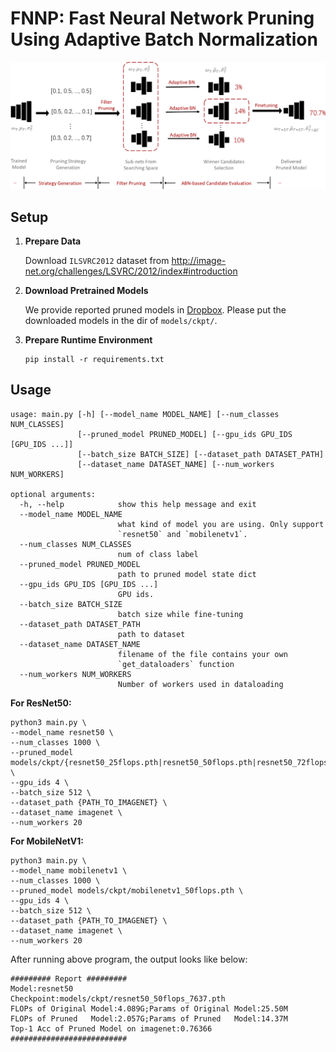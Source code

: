 # FNNP: Fast Neural Network Pruning Using Adaptive Batch Normalization



![pipeline](fig/fnnp.png)



## Setup

1. **Prepare Data**

   Download `ILSVRC2012` dataset from http://image-net.org/challenges/LSVRC/2012/index#introduction

2. **Download Pretrained Models**

   We provide reported pruned models in [Dropbox](<https://www.dropbox.com/sh/im1janxv5p8u5jm/AAA7s6danrqdL42UvteICARra?dl=0>). Please put the downloaded models in the dir of `models/ckpt/`.

3. **Prepare Runtime Environment**

   ```shell
   pip install -r requirements.txt
   ```

## Usage

```shell
usage: main.py [-h] [--model_name MODEL_NAME] [--num_classes NUM_CLASSES]
               [--pruned_model PRUNED_MODEL] [--gpu_ids GPU_IDS [GPU_IDS ...]]
               [--batch_size BATCH_SIZE] [--dataset_path DATASET_PATH]
               [--dataset_name DATASET_NAME] [--num_workers NUM_WORKERS]

optional arguments:
  -h, --help            show this help message and exit
  --model_name MODEL_NAME
                        what kind of model you are using. Only support
                        `resnet50` and `mobilenetv1`.
  --num_classes NUM_CLASSES
                        num of class label
  --pruned_model PRUNED_MODEL
                        path to pruned model state dict
  --gpu_ids GPU_IDS [GPU_IDS ...]
                        GPU ids.
  --batch_size BATCH_SIZE
                        batch size while fine-tuning
  --dataset_path DATASET_PATH
                        path to dataset
  --dataset_name DATASET_NAME
                        filename of the file contains your own
                        `get_dataloaders` function
  --num_workers NUM_WORKERS
                        Number of workers used in dataloading
```



**For ResNet50:**

```shell
python3 main.py \
--model_name resnet50 \
--num_classes 1000 \
--pruned_model models/ckpt/{resnet50_25flops.pth|resnet50_50flops.pth|resnet50_72flops.pth} \
--gpu_ids 4 \
--batch_size 512 \
--dataset_path {PATH_TO_IMAGENET} \
--dataset_name imagenet \
--num_workers 20
```

**For MobileNetV1:**

```shell
python3 main.py \
--model_name mobilenetv1 \
--num_classes 1000 \
--pruned_model models/ckpt/mobilenetv1_50flops.pth \
--gpu_ids 4 \
--batch_size 512 \
--dataset_path {PATH_TO_IMAGENET} \
--dataset_name imagenet \
--num_workers 20
```



After running above program, the output looks like below:

```
######### Report #########                                                                                                                                                  
Model:resnet50
Checkpoint:models/ckpt/resnet50_50flops_7637.pth
FLOPs of Original Model:4.089G;Params of Original Model:25.50M
FLOPs of Pruned   Model:2.057G;Params of Pruned   Model:14.37M
Top-1 Acc of Pruned Model on imagenet:0.76366
##########################
```

